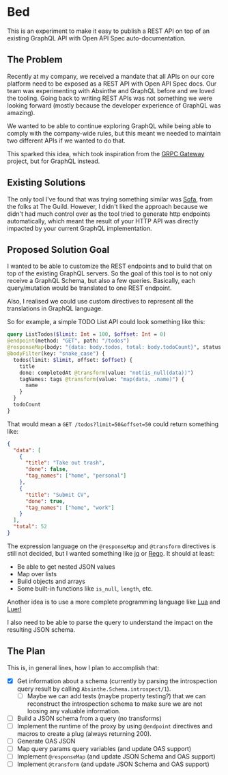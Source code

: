 # Bed

This is an experiment to make it easy to publish a REST API on top of an
existing GraphQL API with Open API Spec auto-documentation.

## The Problem

Recently at my company, we received a mandate that all APIs on our core platform
need to be exposed as a REST API with Open API Spec docs. Our team was
experimenting with Absinthe and GraphQL before and we loved the tooling. Going
back to writing REST APIs was not something we were looking forward (mostly
because the developer experience of GraphQL was amazing).

We wanted to be able to continue exploring GraphQL while being able to comply
with the company-wide rules, but this meant we needed to maintain two different
APIs if we wanted to do that.

This sparked this idea, which took inspiration from the [GRPC
Gateway](https://grpc-ecosystem.github.io/grpc-gateway/) project, but for
GraphQL instead.

## Existing Solutions

The only tool I've found that was trying something similar was
[Sofa](https://www.sofa-api.com/), from the folks at The Guild. However, I
didn't liked the approach because we didn't had much control over as the tool
tried to generate http endpoints automatically, which meant the result of your
HTTP API was directly impacted by your current GraphQL implementation.

## Proposed Solution Goal

I wanted to be able to customize the REST endpoints and to build that on top of
the existing GraphQL servers. So the goal of this tool is to not only receive a
GraphQL Schema, but also a few queries. Basically, each query/mutation would be
translated to one REST endpoint.

Also, I realised we could use custom directives to represent all the
translations in GraphQL language.

So for example, a simple TODO List API could look something like this:

```graphql
query ListTodos($limit: Int = 100, $offset: Int = 0) 
@endpoint(method: "GET", path: "/todos")
@responseMap(body: "{data: body.todos, total: body.todoCount}", status: 200)
@bodyFilter(key: "snake_case") {
  todos(limit: $limit, offset: $offset) {
    title
    done: completedAt @transform(value: "not(is_null(data))")
    tagNames: tags @transform(value: "map(data, .name)") {
      name
    }
  }
  todoCount
}
```

That would mean a `GET /todos?limit=50&offset=50` could return something like:

```json
{
  "data": [
    {
      "title": "Take out trash",
      "done": false,
      "tag_names": ["home", "personal"]
    },
    {
      "title": "Submit CV",
      "done": true,
      "tag_names": ["home", "work"]
    }
  ],
  "total": 52
}
```
 
The expression language on the `@responseMap` and `@transform` directives is
still not decided, but I wanted something like
[jq](https://stedolan.github.io/jq/) or
[Rego](https://www.openpolicyagent.org/docs/latest/policy-language/). It should
at least:
- Be able to get nested JSON values
- Map over lists
- Build objects and arrays
- Some built-in functions like `is_null`, `length`, etc.

Another idea is to use a more complete programming language like
[Lua](https://www.lua.org/) and [Luerl](https://github.com/rvirding/luerl)

I also need to be able to parse the query to understand the impact on the
resulting JSON schema.

## The Plan

This is, in general lines, how I plan to accomplish that:

- [x] Get information about a schema (currently by parsing the introspection
  query result by calling `Absinthe.Schema.introspect/1`).
  - [ ] Maybe we can add tests (maybe property testing?) that we can reconstruct the introspection schema to make sure we are not loosing any valuable information.
- [ ] Build a JSON schema from a query (no transforms)
- [ ] Implement the runtime of the proxy by using `@endpoint` directives and
  macros to create a plug (always returning 200).
- [ ] Generate OAS JSON
- [ ] Map query params query variables (and update OAS support)
- [ ] Implement `@responseMap` (and update JSON Schema and OAS support)
- [ ] Implement `@transform` (and update JSON Schema and OAS support)